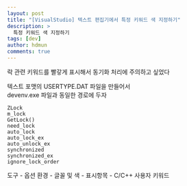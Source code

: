 ```yaml
---
layout: post
title: "[VisualStudio] 텍스트 편집기에서 특정 키워드 색 지정하기"
description: >
  특정 키워드 색 지정하기
tags: [dev]
author: hdmun
comments: true
---
```


락 관련 키워드를 빨갛게 표시해서 동기화 처리에 주의하고 싶었다  

텍스트 포맷의 USERTYPE.DAT 파일을 만들어서  
devenv.exe 파일과 동일한 경로에 두자  

~~~
ZLock
m_lock
GetLock()
need_lock
auto_lock
auto_lock_ex
auto_unlock_ex
synchronized
synchronized_ex
ignore_lock_order
~~~

도구 - 옵션 
환경 - 글꼴 및 색 - 표시항목 - C/C++ 사용자 키워드
